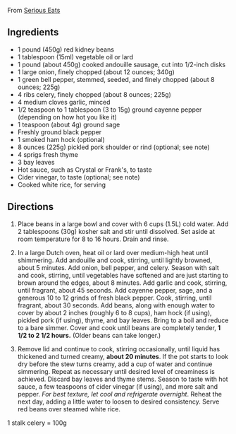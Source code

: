 From [Serious Eats](https://www.seriouseats.com/new-orleans-style-red-beans-rice-recipe)

## Ingredients

* 1 pound (450g) red kidney beans
* 1 tablespoon (15ml) vegetable oil or lard
* 1 pound (about 450g) cooked andouille sausage, cut into 1/2-inch disks
* 1 large onion, finely chopped (about 12 ounces; 340g)
* 1 green bell pepper, stemmed, seeded, and finely chopped (about 8 ounces; 225g)
* 4 ribs celery, finely chopped (about 8 ounces; 225g)
* 4 medium cloves garlic, minced
* 1/2 teaspoon to 1 tablespoon (3 to 15g) ground cayenne pepper (depending on how hot you like it)
* 1 teaspoon (about 4g) ground sage
* Freshly ground black pepper
* 1 smoked ham hock (optional)
* 8 ounces (225g) pickled pork shoulder or rind (optional; see note)
* 4 sprigs fresh thyme
* 3 bay leaves
* Hot sauce, such as Crystal or Frank's, to taste
* Cider vinegar, to taste (optional; see note)
* Cooked white rice, for serving

## Directions

1. Place beans in a large bowl and cover with 6 cups (1.5L) cold water. Add 2 tablespoons (30g) kosher salt and stir until dissolved. Set aside at room temperature for 8 to 16 hours. Drain and rinse.

2. In a large Dutch oven, heat oil or lard over medium-high heat until shimmering. Add andouille and cook, stirring, until lightly browned, about 5 minutes. Add onion, bell pepper, and celery. Season with salt and cook, stirring, until vegetables have softened and are just starting to brown around the edges, about 8 minutes. Add garlic and cook, stirring, until fragrant, about 45 seconds. Add cayenne pepper, sage, and a generous 10 to 12 grinds of fresh black pepper. Cook, stirring, until fragrant, about 30 seconds. Add beans, along with enough water to cover by about 2 inches (roughly 6 to 8 cups), ham hock (if using), pickled pork (if using), thyme, and bay leaves. Bring to a boil and reduce to a bare simmer. Cover and cook until beans are completely tender, **1 1/2 to 2 1/2 hours.** (Older beans can take longer.)

3. Remove lid and continue to cook, stirring occasionally, until liquid has thickened and turned creamy, **about 20 minutes**. If the pot starts
 to look dry before the stew turns creamy, add a cup of water and continue simmering. Repeat as necessary until desired level of creaminess is achieved. Discard bay leaves and thyme stems. Season to taste with hot sauce, a few teaspoons of cider vinegar (if using), and more salt and pepper. *For best texture, let cool and refrigerate overnight*. Reheat the next day, adding a little water to loosen to desired consistency. Serve red beans over steamed white rice.

1 stalk celery = 100g